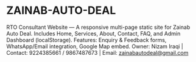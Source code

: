 # ZAINAB-AUTO-DEAL
RTO Consultant Website — A responsive multi-page static site for Zainab Auto Deal. Includes Home, Services, About, Contact, FAQ, and Admin Dashboard (localStorage). Features: Enquiry &amp; Feedback forms, WhatsApp/Email integration, Google Map embed. Owner: Nizam Iraqi | Contact: 9224385661 / 9867487673 | Email: zainabautodeal@gmail.com
